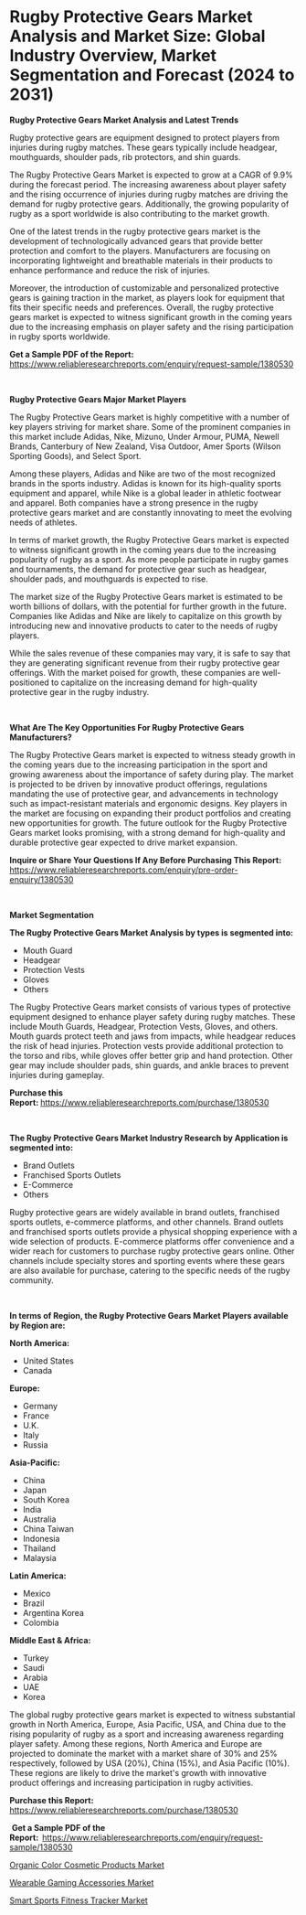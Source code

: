 <p><h1>Rugby Protective Gears Market Analysis and Market Size: Global Industry Overview, Market Segmentation and Forecast (2024 to 2031)</h1></p><p><strong>Rugby Protective Gears Market Analysis and Latest Trends</strong></p>
<p><p>Rugby protective gears are equipment designed to protect players from injuries during rugby matches. These gears typically include headgear, mouthguards, shoulder pads, rib protectors, and shin guards. </p><p>The Rugby Protective Gears Market is expected to grow at a CAGR of 9.9% during the forecast period. The increasing awareness about player safety and the rising occurrence of injuries during rugby matches are driving the demand for rugby protective gears. Additionally, the growing popularity of rugby as a sport worldwide is also contributing to the market growth.</p><p>One of the latest trends in the rugby protective gears market is the development of technologically advanced gears that provide better protection and comfort to the players. Manufacturers are focusing on incorporating lightweight and breathable materials in their products to enhance performance and reduce the risk of injuries.</p><p>Moreover, the introduction of customizable and personalized protective gears is gaining traction in the market, as players look for equipment that fits their specific needs and preferences. Overall, the rugby protective gears market is expected to witness significant growth in the coming years due to the increasing emphasis on player safety and the rising participation in rugby sports worldwide.</p></p>
<p><strong>Get a Sample PDF of the Report:&nbsp;</strong> <a href="https://www.reliableresearchreports.com/enquiry/request-sample/1380530">https://www.reliableresearchreports.com/enquiry/request-sample/1380530</a></p>
<p>&nbsp;</p>
<p><strong>Rugby Protective Gears Major Market Players</strong></p>
<p><p>The Rugby Protective Gears market is highly competitive with a number of key players striving for market share. Some of the prominent companies in this market include Adidas, Nike, Mizuno, Under Armour, PUMA, Newell Brands, Canterbury of New Zealand, Visa Outdoor, Amer Sports (Wilson Sporting Goods), and Select Sport.</p><p>Among these players, Adidas and Nike are two of the most recognized brands in the sports industry. Adidas is known for its high-quality sports equipment and apparel, while Nike is a global leader in athletic footwear and apparel. Both companies have a strong presence in the rugby protective gears market and are constantly innovating to meet the evolving needs of athletes.</p><p>In terms of market growth, the Rugby Protective Gears market is expected to witness significant growth in the coming years due to the increasing popularity of rugby as a sport. As more people participate in rugby games and tournaments, the demand for protective gear such as headgear, shoulder pads, and mouthguards is expected to rise.</p><p>The market size of the Rugby Protective Gears market is estimated to be worth billions of dollars, with the potential for further growth in the future. Companies like Adidas and Nike are likely to capitalize on this growth by introducing new and innovative products to cater to the needs of rugby players.</p><p>While the sales revenue of these companies may vary, it is safe to say that they are generating significant revenue from their rugby protective gear offerings. With the market poised for growth, these companies are well-positioned to capitalize on the increasing demand for high-quality protective gear in the rugby industry.</p></p>
<p>&nbsp;</p>
<p><strong>What Are The Key Opportunities For Rugby Protective Gears Manufacturers?</strong></p>
<p><p>The Rugby Protective Gears market is expected to witness steady growth in the coming years due to the increasing participation in the sport and growing awareness about the importance of safety during play. The market is projected to be driven by innovative product offerings, regulations mandating the use of protective gear, and advancements in technology such as impact-resistant materials and ergonomic designs. Key players in the market are focusing on expanding their product portfolios and creating new opportunities for growth. The future outlook for the Rugby Protective Gears market looks promising, with a strong demand for high-quality and durable protective gear expected to drive market expansion.</p></p>
<p><strong>Inquire or Share Your Questions If Any Before Purchasing This Report:</strong> <a href="https://www.reliableresearchreports.com/enquiry/pre-order-enquiry/1380530">https://www.reliableresearchreports.com/enquiry/pre-order-enquiry/1380530</a></p>
<p>&nbsp;</p>
<p><strong>Market Segmentation</strong></p>
<p><strong>The Rugby Protective Gears Market Analysis by types is segmented into:</strong></p>
<p><ul><li>Mouth Guard</li><li>Headgear</li><li>Protection Vests</li><li>Gloves</li><li>Others</li></ul></p>
<p><p>The Rugby Protective Gears market consists of various types of protective equipment designed to enhance player safety during rugby matches. These include Mouth Guards, Headgear, Protection Vests, Gloves, and others. Mouth guards protect teeth and jaws from impacts, while headgear reduces the risk of head injuries. Protection vests provide additional protection to the torso and ribs, while gloves offer better grip and hand protection. Other gear may include shoulder pads, shin guards, and ankle braces to prevent injuries during gameplay.</p></p>
<p><strong>Purchase this Report:&nbsp;</strong><a href="https://www.reliableresearchreports.com/purchase/1380530">https://www.reliableresearchreports.com/purchase/1380530</a></p>
<p>&nbsp;</p>
<p><strong>The Rugby Protective Gears Market Industry Research by Application is segmented into:</strong></p>
<p><ul><li>Brand Outlets</li><li>Franchised Sports Outlets</li><li>E-Commerce</li><li>Others</li></ul></p>
<p><p>Rugby protective gears are widely available in brand outlets, franchised sports outlets, e-commerce platforms, and other channels. Brand outlets and franchised sports outlets provide a physical shopping experience with a wide selection of products. E-commerce platforms offer convenience and a wider reach for customers to purchase rugby protective gears online. Other channels include specialty stores and sporting events where these gears are also available for purchase, catering to the specific needs of the rugby community.</p></p>
<p>&nbsp;</p>
<p><strong>In terms of Region, the Rugby Protective Gears Market Players available by Region are:</strong></p>
<p>
    <p> <strong> North America: </strong>
        <ul>
            <li>United States</li>
            <li>Canada</li>
        </ul>
        </p> 
    <p> <strong> Europe: </strong>
        <ul>
            <li>Germany</li>
            <li>France</li>
            <li>U.K.</li>
            <li>Italy</li>
            <li>Russia</li>
        </ul>
        </p> 
    <p> <strong> Asia-Pacific: </strong>
        <ul>
            <li>China</li>
            <li>Japan</li>
            <li>South Korea</li>
            <li>India</li>
            <li>Australia</li>
            <li>China Taiwan</li>
            <li>Indonesia</li>
            <li>Thailand</li>
            <li>Malaysia</li>
        </ul>
        </p> 
    <p> <strong> Latin America: </strong>
        <ul>
            <li>Mexico</li>
            <li>Brazil</li>
            <li>Argentina Korea</li>
            <li>Colombia</li>
        </ul>
        </p> 
    <p> <strong> Middle East & Africa: </strong>
        <ul>
            <li>Turkey</li>
            <li>Saudi</li>
            <li>Arabia</li>
            <li>UAE</li>
            <li>Korea</li>
        </ul>
    </p>
    </p>
<p><p>The global rugby protective gears market is expected to witness substantial growth in North America, Europe, Asia Pacific, USA, and China due to the rising popularity of rugby as a sport and increasing awareness regarding player safety. Among these regions, North America and Europe are projected to dominate the market with a market share of 30% and 25% respectively, followed by USA (20%), China (15%), and Asia Pacific (10%). These regions are likely to drive the market's growth with innovative product offerings and increasing participation in rugby activities.</p></p>
<p><strong>Purchase this Report: </strong><a href="https://www.reliableresearchreports.com/purchase/1380530">https://www.reliableresearchreports.com/purchase/1380530</a></p>
<p>&nbsp;<strong>Get a Sample PDF of the Report:&nbsp;&nbsp;</strong><a href="https://www.reliableresearchreports.com/enquiry/request-sample/1380530">https://www.reliableresearchreports.com/enquiry/request-sample/1380530</a></p>
<p><strong></strong></p>
<p><p><a href="https://github.com/beatblasta/Market-Research-Report-List-2/blob/main/organic-color-cosmetic-products-market.md">Organic Color Cosmetic Products Market</a></p><p><a href="https://github.com/angelajermaine/Market-Research-Report-List-2/blob/main/wearable-gaming-accessories-market.md">Wearable Gaming Accessories Market</a></p><p><a href="https://github.com/shotows/Market-Research-Report-List-1/blob/main/smart-sports-fitness-tracker-market.md">Smart Sports Fitness Tracker Market</a></p></p>